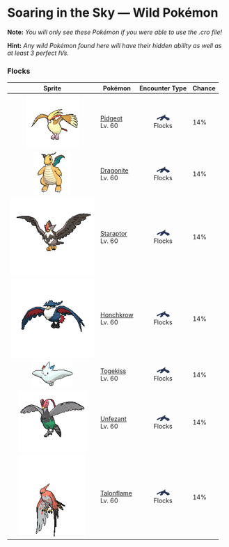 # Soaring in the Sky — Wild Pokémon

**Note:** <i>You will only see these Pokémon if you were able to use the .cro file!</i>

**Hint:** <i>Any wild Pokémon found here will have their hidden ability as well as at least 3 perfect IVs.</i>

### Flocks

| Sprite | Pokémon | Encounter Type | Chance |
|:------:|---------|:--------------:|--------|
| ![Pidgeot](../../assets/sprites/pidgeot/front.gif "Pidgeot: This Pokémon has a dazzling plumage of beautifully glossy feathers. Many Trainers are captivated by the striking beauty of the feathers on its head, compelling them to choose Pidgeot as their Pokémon.") | [Pidgeot](../../pokemon/pidgeot.md/)<br>Lv. 60 | ![Flocks](../../assets/encounter_types/flocks.png "Flocks")<br>Flocks | 14% |
| ![Dragonite](../../assets/sprites/dragonite/front.gif "Dragonite: Dragonite is capable of circling the globe in just 16 hours. It is a kindhearted Pokémon that leads lost and foundering ships in a storm to the safety of land.") | [Dragonite](../../pokemon/dragonite.md/)<br>Lv. 60 | ![Flocks](../../assets/encounter_types/flocks.png "Flocks")<br>Flocks | 14% |
| ![Staraptor](../../assets/sprites/staraptor/front.gif "Staraptor: When Staravia evolve into Staraptor, they leave the flock to live alone. They have sturdy wings.") | [Staraptor](../../pokemon/staraptor.md/)<br>Lv. 60 | ![Flocks](../../assets/encounter_types/flocks.png "Flocks")<br>Flocks | 14% |
| ![Honchkrow](../../assets/sprites/honchkrow/front.gif "Honchkrow: Becoming active at night, it is known to swarm with numerous Murkrow in tow.") | [Honchkrow](../../pokemon/honchkrow.md/)<br>Lv. 60 | ![Flocks](../../assets/encounter_types/flocks.png "Flocks")<br>Flocks | 14% |
| ![Togekiss](../../assets/sprites/togekiss/front.gif "Togekiss: It shares many blessings with people who respect one another’s rights and avoid needless strife.") | [Togekiss](../../pokemon/togekiss.md/)<br>Lv. 60 | ![Flocks](../../assets/encounter_types/flocks.png "Flocks")<br>Flocks | 14% |
| ![Unfezant](../../assets/sprites/unfezant/front.gif "Unfezant: Males have plumage on their heads. They will never let themselves feel close to anyone other than their Trainers.") | [Unfezant](../../pokemon/unfezant.md/)<br>Lv. 60 | ![Flocks](../../assets/encounter_types/flocks.png "Flocks")<br>Flocks | 14% |
| ![Talonflame](../../assets/sprites/talonflame/front.gif "Talonflame: When attacking prey, it can reach speeds of up to 310 mph. It finishes its prey off with a colossal kick.") | [Talonflame](../../pokemon/talonflame.md/)<br>Lv. 60 | ![Flocks](../../assets/encounter_types/flocks.png "Flocks")<br>Flocks | 14% |

